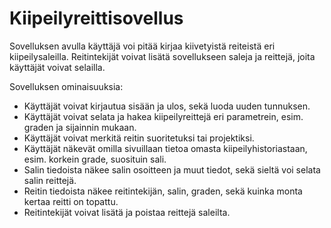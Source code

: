 # Kiipeilyreittisovellus

Sovelluksen avulla käyttäjä voi pitää kirjaa kiivetyistä reiteistä eri kiipeilysaleilla. Reitintekijät voivat lisätä sovellukseen saleja ja reittejä, joita käyttäjät voivat selailla.

Sovelluksen ominaisuuksia:

* Käyttäjät voivat kirjautua sisään ja ulos, sekä luoda uuden tunnuksen.
* Käyttäjät voivat selata ja hakea kiipeilyreittejä eri parametrein, esim. graden ja sijainnin mukaan.
* Käyttäjät voivat merkitä reitin suoritetuksi tai projektiksi.
* Käyttäjät näkevät omilla sivuillaan tietoa omasta kiipeilyhistoriastaan, esim. korkein grade, suosituin sali.
* Salin tiedoista näkee salin osoitteen ja muut tiedot, sekä sieltä voi selata salin reittejä.
* Reitin tiedoista näkee reitintekijän, salin, graden, sekä kuinka monta kertaa reitti on topattu.
* Reitintekijät voivat lisätä ja poistaa reittejä saleilta.
